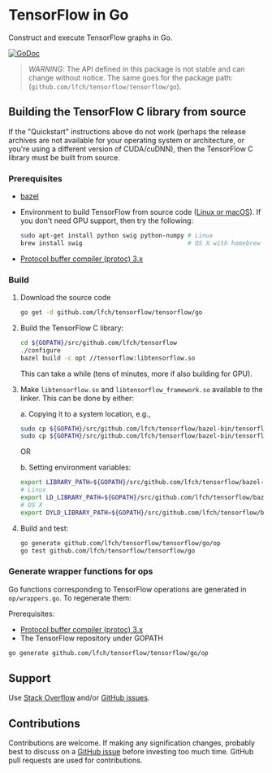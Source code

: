 # TensorFlow in Go

Construct and execute TensorFlow graphs in Go.

[![GoDoc](https://godoc.org/github.com/lfch/tensorflow/tensorflow/go?status.svg)](https://godoc.org/github.com/lfch/tensorflow/tensorflow/go)

> *WARNING*: The API defined in this package is not stable and can change
> without notice. The same goes for the package path:
> (`github.com/lfch/tensorflow/tensorflow/go`).

## Building the TensorFlow C library from source

If the "Quickstart" instructions above do not work (perhaps the release archives
are not available for your operating system or architecture, or you're using a
different version of CUDA/cuDNN), then the TensorFlow C library must be built
from source.

### Prerequisites

-   [bazel](https://www.bazel.build/versions/master/docs/install.html)
-   Environment to build TensorFlow from source code
    ([Linux or macOS](https://www.tensorflow.org/install/source)). If you don't
    need GPU support, then try the following:

    ```sh
    sudo apt-get install python swig python-numpy # Linux
    brew install swig                             # OS X with homebrew
    ```
- [Protocol buffer compiler (protoc) 3.x](https://github.com/google/protobuf/releases/)

### Build

1.  Download the source code

    ```sh
    go get -d github.com/lfch/tensorflow/tensorflow/go
    ```

2.  Build the TensorFlow C library:

    ```sh
    cd ${GOPATH}/src/github.com/lfch/tensorflow
    ./configure
    bazel build -c opt //tensorflow:libtensorflow.so
    ```

    This can take a while (tens of minutes, more if also building for GPU).

3.  Make `libtensorflow.so` and `libtensorflow_framework.so` available to the
    linker. This can be done by either:

    a. Copying it to a system location, e.g.,

    ```sh
    sudo cp ${GOPATH}/src/github.com/lfch/tensorflow/bazel-bin/tensorflow/libtensorflow.so /usr/local/lib
    sudo cp ${GOPATH}/src/github.com/lfch/tensorflow/bazel-bin/tensorflow/libtensorflow_framework.so /usr/local/lib
    ```

    OR

    b. Setting environment variables:

    ```sh
    export LIBRARY_PATH=${GOPATH}/src/github.com/lfch/tensorflow/bazel-bin/tensorflow
    # Linux
    export LD_LIBRARY_PATH=${GOPATH}/src/github.com/lfch/tensorflow/bazel-bin/tensorflow
    # OS X
    export DYLD_LIBRARY_PATH=${GOPATH}/src/github.com/lfch/tensorflow/bazel-bin/tensorflow
    ```

4.  Build and test:

    ```sh
    go generate github.com/lfch/tensorflow/tensorflow/go/op
    go test github.com/lfch/tensorflow/tensorflow/go
    ```

### Generate wrapper functions for ops

Go functions corresponding to TensorFlow operations are generated in `op/wrappers.go`. To regenerate them:

Prerequisites:
- [Protocol buffer compiler (protoc) 3.x](https://github.com/google/protobuf/releases/)
- The TensorFlow repository under GOPATH

```sh
go generate github.com/lfch/tensorflow/tensorflow/go/op
```

## Support

Use [Stack Overflow](http://stackoverflow.com/questions/tagged/tensorflow)
and/or [GitHub issues](https://github.com/lfch/tensorflow/issues).

## Contributions

Contributions are welcome. If making any signification changes, probably best to
discuss on a [GitHub issue](https://github.com/lfch/tensorflow/issues)
before investing too much time. GitHub pull requests are used for contributions.
